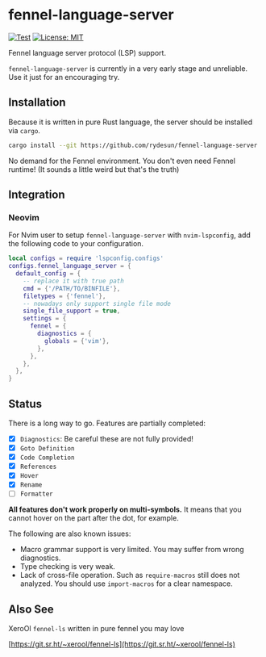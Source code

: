# fennel-language-server

[![Test](https://github.com/rydesun/fennel-language-server/actions/workflows/test.yaml/badge.svg)](https://github.com/rydesun/fennel-language-server/actions/workflows/test.yaml)
[![License: MIT](https://img.shields.io/badge/License-MIT-blue.svg)](https://github.com/rydesun/fennel-language-server/blob/master/LICENSE)

Fennel language server protocol (LSP) support.

`fennel-language-server` is currently in a very early stage and unreliable.
Use it just for an encouraging try.

## Installation

Because it is written in pure Rust language,
the server should be installed via `cargo`.

```sh
cargo install --git https://github.com/rydesun/fennel-language-server
```

No demand for the Fennel environment. You don't even need Fennel runtime!
(It sounds a little weird but that's the truth)

## Integration

### Neovim

For Nvim user to setup `fennel-language-server` with `nvim-lspconfig`,
add the following code to your configuration.

```lua
local configs = require 'lspconfig.configs'
configs.fennel_language_server = {
  default_config = {
    -- replace it with true path
    cmd = {'/PATH/TO/BINFILE'},
    filetypes = {'fennel'},
    -- nowadays only support single file mode
    single_file_support = true,
    settings = {
      fennel = {
        diagnostics = {
          globals = {'vim'},
        },
      },
    },
  },
}
```

## Status

There is a long way to go.
Features are partially completed:

- [x] `Diagnostics`: Be careful these are not fully provided!
- [x] `Goto Definition`
- [x] `Code Completion`
- [x] `References`
- [x] `Hover` 
- [x] `Rename` 
- [ ] `Formatter`

**All features don't work properly on multi-symbols.**
It means that you cannot hover on the part after the dot, for example.

The following are also known issues:

- Macro grammar support is very limited.
  You may suffer from wrong diagnostics.
- Type checking is very weak.
- Lack of cross-file operation.
  Such as `require-macros` still does not analyzed.
  You should use `import-macros` for a clear namespace.

## Also See

XeroOl `fennel-ls` written in pure fennel you may love

[https://git.sr.ht/~xerool/fennel-ls](https://git.sr.ht/~xerool/fennel-ls)
